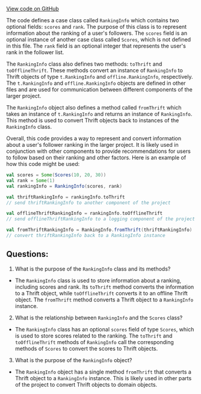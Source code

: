 [View code on GitHub](https://github.com/misbahsy/the-algorithm/follow-recommendations-service/common/src/main/scala/com/twitter/follow_recommendations/common/models/RankingInfo.scala)

The code defines a case class called `RankingInfo` which contains two optional fields: `scores` and `rank`. The purpose of this class is to represent information about the ranking of a user's followers. The `scores` field is an optional instance of another case class called `Scores`, which is not defined in this file. The `rank` field is an optional integer that represents the user's rank in the follower list.

The `RankingInfo` class also defines two methods: `toThrift` and `toOfflineThrift`. These methods convert an instance of `RankingInfo` to Thrift objects of type `t.RankingInfo` and `offline.RankingInfo`, respectively. The `t.RankingInfo` and `offline.RankingInfo` objects are defined in other files and are used for communication between different components of the larger project.

The `RankingInfo` object also defines a method called `fromThrift` which takes an instance of `t.RankingInfo` and returns an instance of `RankingInfo`. This method is used to convert Thrift objects back to instances of the `RankingInfo` class.

Overall, this code provides a way to represent and convert information about a user's follower ranking in the larger project. It is likely used in conjunction with other components to provide recommendations for users to follow based on their ranking and other factors. Here is an example of how this code might be used:

```scala
val scores = Some(Scores(10, 20, 30))
val rank = Some(1)
val rankingInfo = RankingInfo(scores, rank)

val thriftRankingInfo = rankingInfo.toThrift
// send thriftRankingInfo to another component of the project

val offlineThriftRankingInfo = rankingInfo.toOfflineThrift
// send offlineThriftRankingInfo to a logging component of the project

val fromThriftRankingInfo = RankingInfo.fromThrift(thriftRankingInfo)
// convert thriftRankingInfo back to a RankingInfo instance
```
## Questions: 
 1. What is the purpose of the `RankingInfo` class and its methods?
- The `RankingInfo` class is used to store information about a ranking, including scores and rank. Its `toThrift` method converts the information to a Thrift object, while `toOfflineThrift` converts it to an offline Thrift object. The `fromThrift` method converts a Thrift object to a `RankingInfo` instance.

2. What is the relationship between `RankingInfo` and the `Scores` class?
- The `RankingInfo` class has an optional `scores` field of type `Scores`, which is used to store scores related to the ranking. The `toThrift` and `toOfflineThrift` methods of `RankingInfo` call the corresponding methods of `Scores` to convert the scores to Thrift objects.

3. What is the purpose of the `RankingInfo` object?
- The `RankingInfo` object has a single method `fromThrift` that converts a Thrift object to a `RankingInfo` instance. This is likely used in other parts of the project to convert Thrift objects to domain objects.